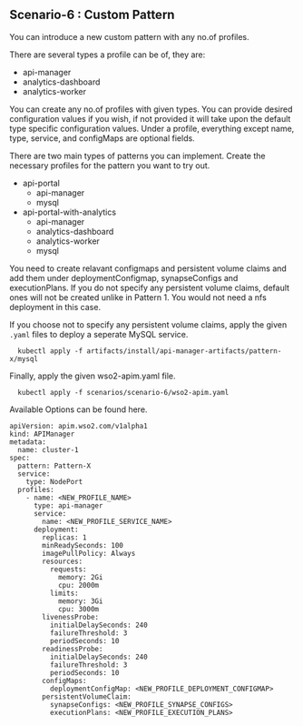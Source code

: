 ## Scenario-6 : Custom Pattern

You can introduce a new custom pattern with any no.of profiles.

There are several types a profile can be of, they are:

* api-manager
* analytics-dashboard
* analytics-worker

You can create any no.of profiles with given types.
You can provide desired configuration values if you wish, if not provided it will take upon the default type specific configuration values.
Under a profile, everything except name, type, service, and configMaps are optional fields.

There are two main types of patterns you can implement. Create the necessary profiles for the pattern you want to try out.
* api-portal
  * api-manager
  * mysql
* api-portal-with-analytics
  * api-manager
  * analytics-dashboard
  * analytics-worker
  * mysql

You need to create relavant configmaps and persistent volume claims and add them under deploymentConfigmap, synapseConfigs and executionPlans. If you do not specify any persistent volume claims, default ones will not be created unlike in Pattern 1. You would not need a nfs deployment in this case.

If you choose not to specify any persistent volume claims, apply the given `.yaml` files to deploy a seperate MySQL service.

```
  kubectl apply -f artifacts/install/api-manager-artifacts/pattern-x/mysql
```

Finally, apply the given wso2-apim.yaml file.

```
  kubectl apply -f scenarios/scenario-6/wso2-apim.yaml
```

Available Options can be found here.

```
apiVersion: apim.wso2.com/v1alpha1
kind: APIManager
metadata:
  name: cluster-1
spec:
  pattern: Pattern-X
  service:
    type: NodePort
  profiles:
    - name: <NEW_PROFILE_NAME>
      type: api-manager
      service:
        name: <NEW_PROFILE_SERVICE_NAME>
      deployment:
        replicas: 1
        minReadySeconds: 100
        imagePullPolicy: Always
        resources:
          requests:
            memory: 2Gi
            cpu: 2000m
          limits:
            memory: 3Gi
            cpu: 3000m
        livenessProbe:
          initialDelaySeconds: 240
          failureThreshold: 3
          periodSeconds: 10
        readinessProbe:
          initialDelaySeconds: 240
          failureThreshold: 3
          periodSeconds: 10
        configMaps:
          deploymentConfigMap: <NEW_PROFILE_DEPLOYMENT_CONFIGMAP>
        persistentVolumeClaim:
          synapseConfigs: <NEW_PROFILE_SYNAPSE_CONFIGS>
          executionPlans: <NEW_PROFILE_EXECUTION_PLANS>
```